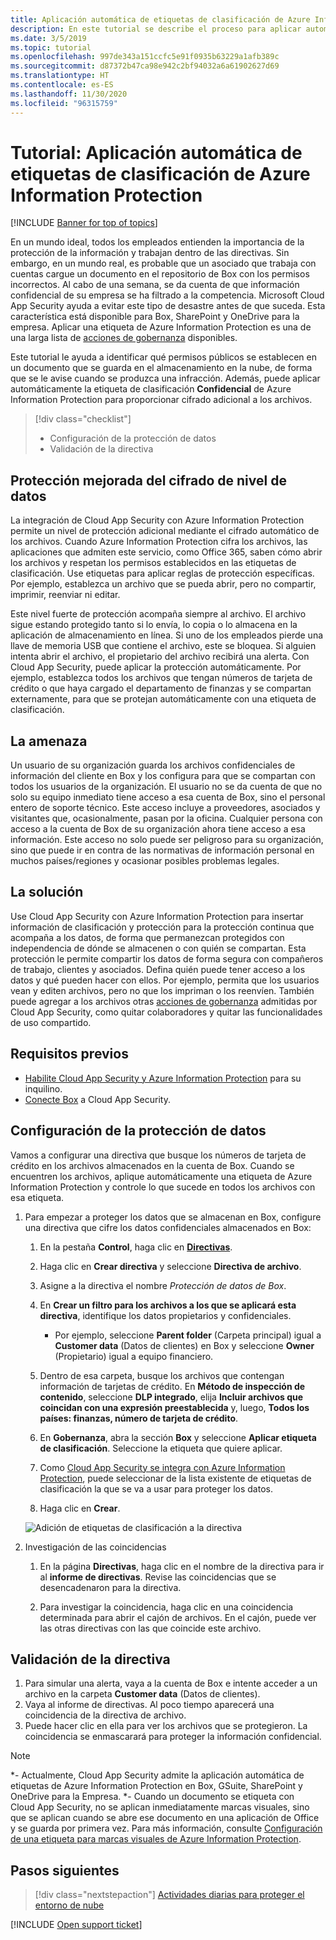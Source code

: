 ```yaml
---
title: Aplicación automática de etiquetas de clasificación de Azure Information Protection
description: En este tutorial se describe el proceso para aplicar automáticamente etiquetas de clasificación de Azure Information Protection en Microsoft Cloud App Security.
ms.date: 3/5/2019
ms.topic: tutorial
ms.openlocfilehash: 997de343a151ccfc5e91f0935b63229a1afb389c
ms.sourcegitcommit: d87372b47ca98e942c2bf94032a6a61902627d69
ms.translationtype: HT
ms.contentlocale: es-ES
ms.lasthandoff: 11/30/2020
ms.locfileid: "96315759"
---
```

# <a name="tutorial-automatically-apply-azure-information-protection-classification-labels"></a>Tutorial: Aplicación automática de etiquetas de clasificación de Azure Information Protection

[!INCLUDE [Banner for top of topics](includes/banner.md)]

En un mundo ideal, todos los empleados entienden la importancia de la protección de la información y trabajan dentro de las directivas. Sin embargo, en un mundo real, es probable que un asociado que trabaja con cuentas cargue un documento en el repositorio de Box con los permisos incorrectos. Al cabo de una semana, se da cuenta de que información confidencial de su empresa se ha filtrado a la competencia. Microsoft Cloud App Security ayuda a evitar este tipo de desastre antes de que suceda. Esta característica está disponible para Box, SharePoint y OneDrive para la empresa. Aplicar una etiqueta de Azure Information Protection es una de una larga lista de [acciones de gobernanza](governance-actions.md) disponibles.

Este tutorial le ayuda a identificar qué permisos públicos se establecen en un documento que se guarda en el almacenamiento en la nube, de forma que se le avise cuando se produzca una infracción. Además, puede aplicar automáticamente la etiqueta de clasificación **Confidencial** de Azure Information Protection para proporcionar cifrado adicional a los archivos.

> [!div class="checklist"]
>
> * Configuración de la protección de datos
> * Validación de la directiva

## <a name="enhanced-data-level-encryption-protection"></a>Protección mejorada del cifrado de nivel de datos

La integración de Cloud App Security con Azure Information Protection permite un nivel de protección adicional mediante el cifrado automático de los archivos. Cuando Azure Information Protection cifra los archivos, las aplicaciones que admiten este servicio, como Office 365, saben cómo abrir los archivos y respetan los permisos establecidos en las etiquetas de clasificación. Use etiquetas para aplicar reglas de protección específicas. Por ejemplo, establezca un archivo que se pueda abrir, pero no compartir, imprimir, reenviar ni editar.

Este nivel fuerte de protección acompaña siempre al archivo. El archivo sigue estando protegido tanto si lo envía, lo copia o lo almacena en la aplicación de almacenamiento en línea. Si uno de los empleados pierde una llave de memoria USB que contiene el archivo, este se bloquea. Si alguien intenta abrir el archivo, el propietario del archivo recibirá una alerta. Con Cloud App Security, puede aplicar la protección automáticamente. Por ejemplo, establezca todos los archivos que tengan números de tarjeta de crédito o que haya cargado el departamento de finanzas y se compartan externamente, para que se protejan automáticamente con una etiqueta de clasificación.

## <a name="the-threat"></a>La amenaza

Un usuario de su organización guarda los archivos confidenciales de información del cliente en Box y los configura para que se compartan con todos los usuarios de la organización. El usuario no se da cuenta de que no solo su equipo inmediato tiene acceso a esa cuenta de Box, sino el personal entero de soporte técnico. Este acceso incluye a proveedores, asociados y visitantes que, ocasionalmente, pasan por la oficina. Cualquier persona con acceso a la cuenta de Box de su organización ahora tiene acceso a esa información. Este acceso no solo puede ser peligroso para su organización, sino que puede ir en contra de las normativas de información personal en muchos países/regiones y ocasionar posibles problemas legales.

## <a name="the-solution"></a>La solución

Use Cloud App Security con Azure Information Protection para insertar información de clasificación y protección para la protección continua que acompaña a los datos, de forma que permanezcan protegidos con independencia de dónde se almacenen o con quién se compartan. Esta protección le permite compartir los datos de forma segura con compañeros de trabajo, clientes y asociados. Defina quién puede tener acceso a los datos y qué pueden hacer con ellos. Por ejemplo, permita que los usuarios vean y editen archivos, pero no que los impriman o los reenvíen. También puede agregar a los archivos otras [acciones de gobernanza](governance-actions.md) admitidas por Cloud App Security, como quitar colaboradores y quitar las funcionalidades de uso compartido.

## <a name="prerequisites"></a>Requisitos previos

* [Habilite Cloud App Security y Azure Information Protection](azip-integration.md) para su inquilino.
* [Conecte Box](connect-box-to-microsoft-cloud-app-security.md) a Cloud App Security.

## <a name="set-up-data-protection"></a>Configuración de la protección de datos

Vamos a configurar una directiva que busque los números de tarjeta de crédito en los archivos almacenados en la cuenta de Box. Cuando se encuentren los archivos, aplique automáticamente una etiqueta de Azure Information Protection y controle lo que sucede en todos los archivos con esa etiqueta.

1. Para empezar a proteger los datos que se almacenan en Box, configure una directiva que cifre los datos confidenciales almacenados en Box:

    1. En la pestaña **Control**, haga clic en [**Directivas**](control-cloud-apps-with-policies.md).

    2. Haga clic en **Crear directiva** y seleccione **Directiva de archivo**.

    3. Asigne a la directiva el nombre *Protección de datos de Box*.

    4. En **Crear un filtro para los archivos a los que se aplicará esta directiva**, identifique los datos propietarios y confidenciales.
        * Por ejemplo, seleccione **Parent folder** (Carpeta principal) igual a **Customer data** (Datos de clientes) en Box y seleccione **Owner** (Propietario) igual a equipo financiero.

    5. Dentro de esa carpeta, busque los archivos que contengan información de tarjetas de crédito. En **Método de inspección de contenido**, seleccione **DLP integrado**, elija **Incluir archivos que coincidan con una expresión preestablecida** y, luego, **Todos los países: finanzas, número de tarjeta de crédito**.

    6. En **Gobernanza**, abra la sección **Box** y seleccione **Aplicar etiqueta de clasificación**. Seleccione la etiqueta que quiere aplicar.

    7. Como [Cloud App Security se integra con Azure Information Protection](azip-integration.md), puede seleccionar de la lista existente de etiquetas de clasificación la que se va a usar para proteger los datos.

    8. Haga clic en **Crear**.

   ![Adición de etiquetas de clasificación a la directiva](media/aip-auto-policy.png)

2. Investigación de las coincidencias

    1. En la página **Directivas**, haga clic en el nombre de la directiva para ir al **informe de directivas**. Revise las coincidencias que se desencadenaron para la directiva.

    2. Para investigar la coincidencia, haga clic en una coincidencia determinada para abrir el cajón de archivos. En el cajón, puede ver las otras directivas con las que coincide este archivo.

## <a name="validate-your-policy"></a>Validación de la directiva

1. Para simular una alerta, vaya a la cuenta de Box e intente acceder a un archivo en la carpeta **Customer data** (Datos de clientes).
2. Vaya al informe de directivas. Al poco tiempo aparecerá una coincidencia de la directiva de archivo.
3. Puede hacer clic en ella para ver los archivos que se protegieron. La coincidencia se enmascarará para proteger la información confidencial.

>[!NOTE]
>
> *- Actualmente, Cloud App Security admite la aplicación automática de etiquetas de Azure Information Protection en Box, GSuite, SharePoint y OneDrive para la Empresa.
> *- Cuando un documento se etiqueta con Cloud App Security, no se aplican inmediatamente marcas visuales, sino que se aplican cuando se abre ese documento en una aplicación de Office y se guarda por primera vez. Para más información, consulte [Configuración de una etiqueta para marcas visuales de Azure Information Protection](/information-protection/deploy-use/configure-policy-markings#when-visual-markings-are-applied).

## <a name="next-steps"></a>Pasos siguientes

> [!div class="nextstepaction"]
> [Actividades diarias para proteger el entorno de nube](daily-activities-to-protect-your-cloud-environment.md)

[!INCLUDE [Open support ticket](includes/support.md)]
